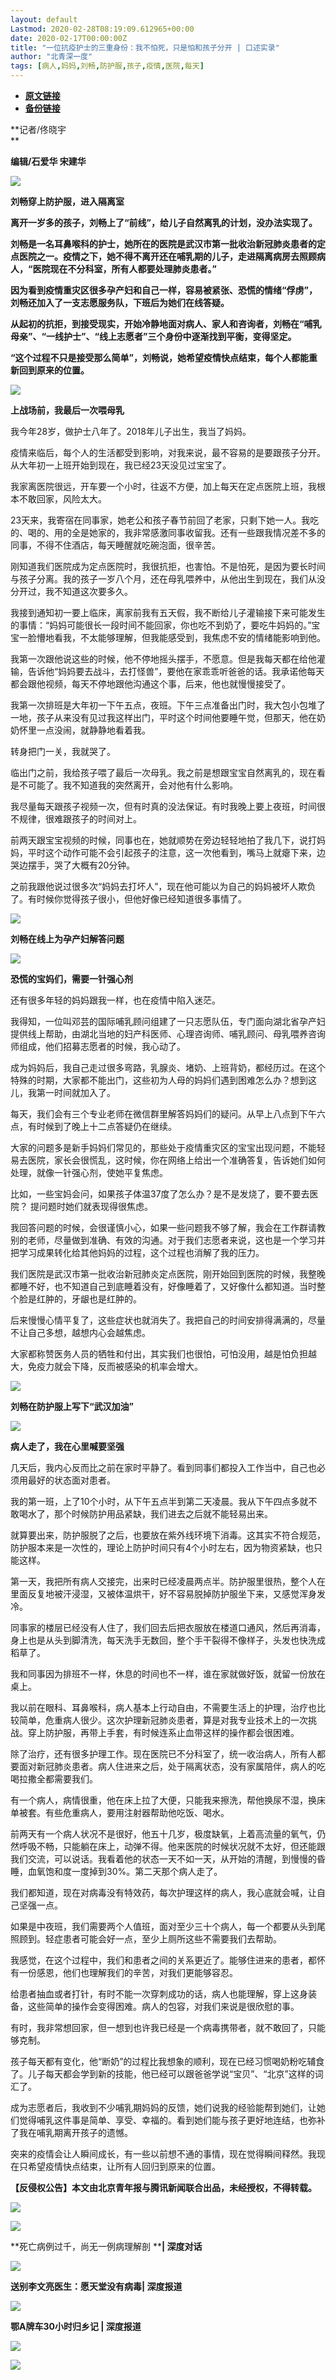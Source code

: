 ```yaml
---
layout: default
Lastmod: 2020-02-28T08:19:09.612965+00:00
date: 2020-02-17T00:00:00Z
title: "一位抗疫护士的三重身份：我不怕死，只是怕和孩子分开 | 口述实录"
author: "北青深一度"
tags: [病人,妈妈,刘畅,防护服,孩子,疫情,医院,每天]
---
```


* [**原文链接**](http://mp.weixin.qq.com/s?__biz=MzU2MzQzOTg1Nw==&mid=2247494020&idx=1&sn=69dbf1a382b8529f5d269b8749717b74&chksm=fc58981acb2f110cb2faead1a08c3db5989e09b4bbe69b5d0377d86d4207fe871433499a9a66#rd)
* [**备份链接**](http://archive.is/a5N1C)


**记者/佟晓宇  
**

**编辑/石爱华 宋建华**

![](/images/post/ab1ba52146ac675e7a8d3f0e2233f508.jpg)

**刘畅穿上防护服，进入隔离室**  

**离开一岁多的孩子，刘畅上了“前线”，给儿子自然离乳的计划，没办法实现了。**  

**刘畅是一名耳鼻喉科的护士，她所在的医院是武汉市第一批收治新冠肺炎患者的定点医院之一。疫情之下，她不得不离开还在哺乳期的儿子，走进隔离病房去照顾病人，“医院现在不分科室，所有人都要处理肺炎患者。”**

**因为看到疫情重灾区很多孕产妇和自己一样，容易被紧张、恐慌的情绪“俘虏”，刘畅还加入了一支志愿服务队，下班后为她们在线答疑。**

**从起初的抗拒，到接受现实，开始冷静地面对病人、家人和咨询者，刘畅在“哺乳母亲”、“一线护士”、“线上志愿者”三个身份中逐渐找到平衡，变得坚定。**

**“这个过程不只是接受那么简单”，刘畅说，她希望疫情快点结束，每个人都能重新回到原来的位置。**

![](/images/post/ae4586534ec3e06aa0934b9896256536.jpg)  

**上战场前，我最后一次喂母乳**

我今年28岁，做护士八年了。2018年儿子出生，我当了妈妈。

疫情来临后，每个人的生活都受到影响，对我来说，最不容易的是要跟孩子分开。从大年初一上班开始到现在，我已经23天没见过宝宝了。

我家离医院很远，开车要一个小时，往返不方便，加上每天在定点医院上班，我根本不敢回家，风险太大。

23天来，我寄宿在同事家，她老公和孩子春节前回了老家，只剩下她一人。我吃的、喝的、用的全是她家的，我非常感激同事收留我。还有一些跟我情况差不多的同事，不得不住酒店，每天睡醒就吃碗泡面，很辛苦。

刚知道我们医院成为定点医院时，我很抗拒，也害怕。不是怕死，是因为要长时间与孩子分离。我的孩子一岁八个月，还在母乳喂养中，从他出生到现在，我们从没分开过，我不知道这次要多久。

我接到通知初一要上临床，离家前我有五天假，我不断给儿子灌输接下来可能发生的事情：“妈妈可能很长一段时间不能回家，你也吃不到奶了，要吃牛妈妈的。”宝宝一脸懵地看我，不太能够理解，但我能感受到，我焦虑不安的情绪能影响到他。

我第一次跟他说这些的时候，他不停地摇头摆手，不愿意。但是我每天都在给他灌输，告诉他“妈妈要去战斗，去打怪兽”，要他在家乖乖听爸爸的话。我承诺他每天都会跟他视频，每天不停地跟他沟通这个事，后来，他也就慢慢接受了。

我第一次排班是大年初一下午五点，夜班。下午三点准备出门时，我大包小包堆了一地，孩子从来没有见过我这样出门，平时这个时间他要睡午觉，但那天，他在奶奶怀里一点没闹，就静静地看着我。

转身把门一关，我就哭了。

临出门之前，我给孩子喂了最后一次母乳。我之前是想跟宝宝自然离乳的，现在看是不可能了。我不知道我的突然离开，会对他有什么影响。

我尽量每天跟孩子视频一次，但有时真的没法保证。有时我晚上要上夜班，时间很不规律，很难跟孩子的时间对上。

前两天跟宝宝视频的时候，同事也在，她就顺势在旁边轻轻地拍了我几下，说打妈妈，平时这个动作可能不会引起孩子的注意，这一次他看到，嘴马上就瘪下来，边哭边摆手，哭了大概有20分钟。

之前我跟他说过很多次“妈妈去打坏人”，现在他可能以为自己的妈妈被坏人欺负了。有时候你觉得孩子很小，但他好像已经知道很多事情了。

![](/images/post/fb9a19ac4f67fa7379d6d50834018afe.jpg)

**刘畅在线上为孕产妇解答问题**

![](/images/post/ae4586534ec3e06aa0934b9896256536.jpg)  

**恐慌的宝妈们，需要一针强心剂**

还有很多年轻的妈妈跟我一样，也在疫情中陷入迷茫。

我得知，一位叫邓芸的国际哺乳顾问组建了一只志愿队伍，专门面向湖北省孕产妇提供线上帮助，由湖北当地的妇产科医师、心理咨询师、哺乳顾问、母乳喂养咨询师组成，他们招募志愿者的时候，我心动了。

成为妈妈后，我自己走过很多弯路，乳腺炎、堵奶、上班背奶，都经历过。在这个特殊的时期，大家都不能出门，这些初为人母的妈妈们遇到困难怎么办？想到这儿，我第一时间就加入了。

每天，我们会有三个专业老师在微信群里解答妈妈们的疑问。从早上八点到下午六点，有时候到了晚上十二点答疑仍在继续。

大家的问题多是新手妈妈们常见的，那些处于疫情重灾区的宝宝出现问题，不能轻易去医院，家长会很慌乱，这时候，你在网络上给出一个准确答复，告诉她们如何处理，就像一针强心剂，使她平复焦虑。

比如，一些宝妈会问，如果孩子体温37度了怎么办？是不是发烧了，要不要去医院？ 提问题时她们就表现得很焦虑。

我回答问题的时候，会很谨慎小心，如果一些问题我不够了解，我会在工作群请教别的老师，尽量做到准确、有效的沟通。对于我们志愿者来说，这也是一个学习并把学习成果转化给其他妈妈的过程，这个过程也消解了我的压力。

我们医院是武汉市第一批收治新冠肺炎定点医院，刚开始回到医院的时候，我整晚都睡不好，也不知道自己到底睡着没有，好像睡着了，又好像什么都知道。当时整个脸是红肿的，牙龈也是红肿的。

后来慢慢心情平复了，这些症状也就消失了。我把自己的时间安排得满满的，尽量不让自己多想，越想内心会越焦虑。

大家都称赞医务人员的牺牲和付出，其实我们也很怕，可怕没用，越是怕负担越大，免疫力就会下降，反而被感染的机率会增大。

![](/images/post/ab18941709d563f714d14d1e973dd1dc.jpg)

**刘畅在防护服上写下“武汉加油”**

![](/images/post/ae4586534ec3e06aa0934b9896256536.jpg)  

**病人走了，我在心里喊要坚强**

几天后，我内心反而比之前在家时平静了。看到同事们都投入工作当中，自己也必须用最好的状态面对患者。

我的第一班，上了10个小时，从下午五点半到第二天凌晨。我从下午四点多就不敢喝水了，那个时候防护用品紧缺，我们进去之后就不能轻易出来。

就算要出来，防护服脱了之后，也要放在紫外线环境下消毒。这其实不符合规范，防护服本来是一次性的，理论上防护时间只有4个小时左右，因为物资紧缺，也只能这样。

第一天，我把所有病人交接完，出来时已经凌晨两点半。防护服里很热，整个人在里面反复地被汗浸湿，又被体温烘干，好不容易脱掉防护服坐下来，又感觉浑身发冷。 

同事家的楼层已经没有人住了，我们回去后把衣服放在楼道口通风，然后再消毒，身上也是从头到脚清洗，每天洗手无数回，整个手干裂得不像样子，头发也快洗成稻草了。

我和同事因为排班不一样，休息的时间也不一样，谁在家就做好饭，就留一份放在桌上。

我以前在眼科、耳鼻喉科，病人基本上行动自由，不需要生活上的护理，治疗也比较简单，危重病人很少。这次护理新冠肺炎患者，算是对我专业技术上的一次挑战。穿上防护服，再带上手套，有时候连系止血带这样的操作都会很困难。

除了治疗，还有很多护理工作。现在医院已不分科室了，统一收治病人，所有人都要面对新冠肺炎患者。病人住进来之后，处于隔离状态，没有家属陪伴，病人的吃喝拉撒全都需要我们。

有一个病人，病情很重，他在床上拉了大便，只能我来擦洗，帮他换尿不湿，换床单被套。有些危重病人，要用注射器帮助他吃饭、喝水。 

前两天有一个病人状况不是很好，他五十几岁，极度缺氧，上着高流量的氧气，仍然呼吸不畅，只能躺在床上，动弹不得。他来医院的时候状况就不太好，但还能跟我们交流，可以说话。我看着他的状态一天不如一天，从开始的清醒，到慢慢的昏睡，血氧饱和度一度掉到30%。第二天那个病人走了。

我们都知道，现在对病毒没有特效药，每次护理这样的病人，我心底就会喊，让自己坚强一点。

如果是中夜班，我们需要两个人值班，面对至少三十个病人，每一个都要从头到尾照顾到。轻症患者可能会好一点，至少上厕所这些不需要我们去帮助。

我感觉，在这个过程中，我们和患者之间的关系更近了。能够住进来的患者，都怀有一份感恩，他们也理解我们的辛苦，对我们更能够容忍。

给患者抽血或者打针，有时不能一次穿刺成功的话，病人也能理解，穿上这身装备，这些简单的操作会变得困难。病人的包容，对我们来说是很欣慰的事。

有时，我非常想回家，但一想到也许我已经是一个病毒携带者，就不敢回了，只能够克制。

孩子每天都有变化，他“断奶”的过程比我想象的顺利，现在已经习惯喝奶粉吃辅食了。儿子每天都会学到新的技能，他已经可以跟爸爸学说“宝贝”、“北京”这样的词汇了。

成为志愿者后，我收到不少哺乳期妈妈的反馈，她们说我的经验能帮到她们，让她们觉得哺乳这件事是简单、享受、幸福的。看到她们能与孩子更好地连结，也弥补了我在哺乳期离开孩子的遗憾。

突来的疫情会让人瞬间成长，有一些以前想不通的事情，现在觉得瞬间释然。我现在只希望疫情快点结束，让所有人回归到原来的位置。

**【反侵权公告】本文由北京青年报与腾讯新闻联合出品，未经授权，不得转载。**

![](/images/post/6a8154790647426f4a08fd87c9e974cb.jpg)

[![](/images/post/d14db679df57e73bddcbf211146a4355.jpg)](http://mp.weixin.qq.com/s?__biz=MzU2MzQzOTg1Nw==&mid=2247493973&idx=1&sn=d53ae3deaaff89afb034844daa48c8ae&chksm=fc5898cbcb2f11ddaeb07d0f7673ff926073bd21bddd774e91bb764e671cc7358067a69c8a95&scene=21#wechat_redirect)

**死亡病例过千，尚无一例病理解剖 ****| 深度对话**

[![](/images/post/1b7fbce8f0d6dcfa0c46ea706545475d.jpg)](http://mp.weixin.qq.com/s?__biz=MzU2MzQzOTg1Nw==&mid=2247493856&idx=1&sn=507374d2caee1229f71426d1b410fc4e&chksm=fc58997ecb2f106897a6babad1e0c18333519bcb04853294041eb39eafdf147570fb37133af0&scene=21#wechat_redirect)

**送别李文亮医生：愿天堂没有病毒| 深度报道**

[![](/images/post/acc4d76c5fd18e35819ccfda854802e6.jpg)](http://mp.weixin.qq.com/s?__biz=MzU2MzQzOTg1Nw==&mid=2247493816&idx=1&sn=9170e833f7174e99334ac12329406629&chksm=fc589926cb2f103033e88010339d5aa316859b66c0bfd6c34cc5cafbdd8bbe7af155f9c7c890&scene=21#wechat_redirect)

**鄂A牌车30小时归乡记 | 深度报道**

**![](/images/post/1cd7ce2a1895026e4683ddb936d7cb65.jpg)**  

![](/images/post/6d8c7c0810aa5b1b79718b437bf7c5fd.jpg)

